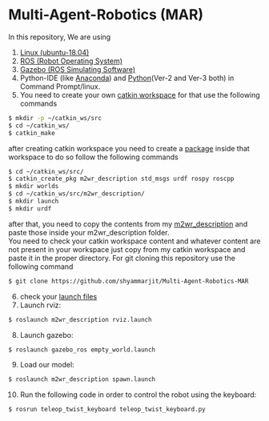 # Multi-Agent-Robotics (MAR)
In this repository, We are using 
1. [Linux (ubuntu-18.04)](https://www.youtube.com/watch?v=DC89AryJEE8&t=329s)
2. [ROS (Robot Operating System)](http://wiki.ros.org/melodic/Installation/Ubuntu)
3. [Gazebo (ROS Simulating Software)](http://gazebosim.org/tutorials?tut=install_ubuntu)
4. Python-IDE (like [Anaconda]()) and [Python](https://www.youtube.com/watch?v=z3Hdewxuuoo)(Ver-2 and Ver-3 both) in Command Prompt/linux.
5. You need to create your own [catkin workspace](http://wiki.ros.org/catkin/workspaces)
for that use the following commands
```sh
$ mkdir -p ~/catkin_ws/src
$ cd ~/catkin_ws/
$ catkin_make
```
after creating catkin workspace you need to create a [package](http://wiki.ros.org/ROS/Tutorials/CreatingPackage) inside that workspace to do so follow the following commands
```sh
$ cd ~/catkin_ws/src/
$ catkin_create_pkg m2wr_description std_msgs urdf rospy roscpp
$ mkdir worlds
$ cd ~/catkin_ws/src/m2wr_description/
$ mkdir launch
$ mkdir urdf
```
after that, you need to copy the contents from my [m2wr_description](https://github.com/shyammarjit/Multi-Agent-Robotics-MAR/tree/main/catkin_ws/src/m2wr_description) and paste those inside your m2wr_description folder.<br/>You need to check your catkin workspace content and whatever content are not present in your workspace just copy from my catkin workspace and paste it in the proper directory.
For git cloning this repository use the following command
<br/>
```sh
$ git clone https://github.com/shyammarjit/Multi-Agent-Robotics-MAR
```

6. check your [launch files](https://github.com/shyammarjit/Multi-Agent-Robotics-MAR/tree/main/catkin_ws/src/m2wr_description/launch)
7. Launch rviz:
```sh
$ roslaunch m2wr_description rviz.launch 
```

8. Launch gazebo:
```sh
$ roslaunch gazebo_ros empty_world.launch
```

9. Load our model:
```sh
$ roslaunch m2wr_description spawn.launch 
```

10. Run the following code in order to control the robot using the keyboard:
```sh
$ rosrun teleop_twist_keyboard teleop_twist_keyboard.py
```
